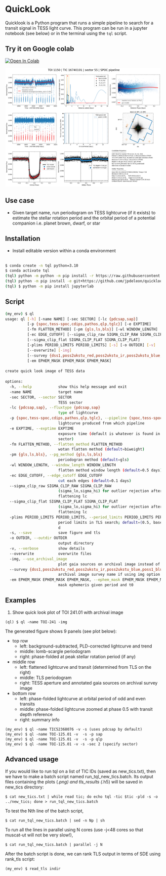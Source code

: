 # QuickLook
Quicklook is a Python program that runs a simple pipeline to search for a transit signal in TESS light curve. This program can be run in a jupyter notebook (see below) or in the terminal using the `tql` script.

## Try it on Google colab

<a href="https://colab.research.google.com/github/jpdeleon/quicklook/blob/master/notebooks/examples.ipynb" target="_parent"><img src="https://colab.research.google.com/assets/colab-badge.svg" alt="Open In Colab"/></a>


![img](tests/TOI1150_s55_pdcsap_sc.png)

## Use case
* Given target name, run periodogram on TESS lightcurve (if it exists) to estimate the stellar rotation period and the orbital period of a potential companion i.e. planet brown, dwarf, or star

## Installation
* Install editable version within a conda environment
```bash

$ conda create -n tql python=3.10
$ conda activate tql
(tql) python -m python -m pip install -r https://raw.githubusercontent.com/jpdeleon/quicklook/main/requirements.txt
(tql) python -m pip install -e git+https://github.com/jpdeleon/quicklook.git#egg=tfop-code
(tql) $ python -m pip install jupyterlab
```

## Script
```bash
(my_env) $ ql
usage: ql [-h] [-name NAME] [-sec SECTOR] [-lc {pdcsap,sap}]
          [-p {spoc,tess-spoc,cdips,pathos,qlp,tglc}] [-e EXPTIME]
          [-fm FLATTEN_METHOD] [-pm {gls,ls,bls}] [-wl WINDOW_LENGTH]
          [-ec EDGE_CUTOFF] [--sigma_clip_raw SIGMA_CLIP_RAW SIGMA_CLIP_RAW]
          [--sigma_clip_flat SIGMA_CLIP_FLAT SIGMA_CLIP_FLAT]
          [-plims PERIOD_LIMITS PERIOD_LIMITS] [-s] [-o OUTDIR] [-v]
          [--overwrite] [-img]
          [--survey {dss1,poss2ukstu_red,poss2ukstu_ir,poss2ukstu_blue,poss1_blue,poss1_red,all,quickv,phase2_gsc2,phase2_gsc1}]
          [-em EPHEM_MASK EPHEM_MASK EPHEM_MASK]

create quick look image of TESS data

options:
  -h, --help            show this help message and exit
  -name NAME            target name
  -sec SECTOR, --sector SECTOR
                        TESS sector
  -lc {pdcsap,sap}, --fluxtype {pdcsap,sap}
                        type of lightcurve
  -p {spoc,tess-spoc,cdips,pathos,qlp,tglc}, --pipeline {spoc,tess-spoc,cdips,pathos,qlp,tglc}
                        lightcurve produced from which pipeline
  -e EXPTIME, --exptime EXPTIME
                        exposure time (default is whatever is found in last
                        sector)
  -fm FLATTEN_METHOD, --flatten_method FLATTEN_METHOD
                        wotan flatten method (default=biweight)
  -pm {gls,ls,bls}, --pg_method {gls,ls,bls}
                        periodogran method (default=gls)
  -wl WINDOW_LENGTH, --window_length WINDOW_LENGTH
                        flatten method window length (default=0.5 days)
  -ec EDGE_CUTOFF, --edge_cutoff EDGE_CUTOFF
                        cut each edges (default=0.1 days)
  --sigma_clip_raw SIGMA_CLIP_RAW SIGMA_CLIP_RAW
                        (sigma_lo,sigma_hi) for outlier rejection after
                        flattening lc
  --sigma_clip_flat SIGMA_CLIP_FLAT SIGMA_CLIP_FLAT
                        (sigma_lo,sigma_hi) for outlier rejection after
                        flattening lc
  -plims PERIOD_LIMITS PERIOD_LIMITS, --period_limits PERIOD_LIMITS PERIOD_LIMITS
                        period limits in TLS search; default=(0.5, baseline/2)
                        d
  -s, --save            save figure and tls
  -o OUTDIR, --outdir OUTDIR
                        output directory
  -v, --verbose         show details
  --overwrite           overwrite files
  -img, --use_archival_image
                        plot gaia sources on archival image instead of tpf
  --survey {dss1,poss2ukstu_red,poss2ukstu_ir,poss2ukstu_blue,poss1_blue,poss1_red,all,quickv,phase2_gsc2,phase2_gsc1}
                        archival image survey name if using img option
  -em EPHEM_MASK EPHEM_MASK EPHEM_MASK, --ephem_mask EPHEM_MASK EPHEM_MASK EPHEM_MASK
                        mask ephemeris given period and t0
```

## Examples

1. Show quick look plot of TOI 241.01 with archival image

```shell
(ql) $ ql -name TOI-241 -img
```

The generated figure shows 9 panels (see plot below):

* top row
  * left: background-subtracted, PLD-corrected lightcurve and trend
  * middle: lomb-scargle periodogram
  * right: phase-folded at peak stellar rotation period (if any)
* middle row
  * left: flattened lightcurve and transit (determined from TLS on the right)
  * middle: TLS periodogram
  * right: TESS aperture and annotated gaia sources on archival survey image
* bottom row
  * left: phase-folded lightcurve at orbital period of odd and even transits
  * middle: phase-folded lightcurve zoomed at phase 0.5 with transit depth reference
  * right: summary info

```shell
(my_env) $ ql -name TIC52368076 -v -s (uses pdcsap by default)
(my_env) $ ql -name TOI-125.01 -v  -s -p sap
(my_env) $ ql -name TOI-125.01 -v  -s -p qlp
(my_env) $ ql -name TOI-125.01 -v -s -sec 2 (specify sector)
```

## Advanced usage

If you would like to run tql on a list of TIC IDs (saved as new_tics.txt), then we have to make a batch script named run_tql_new_tics.batch. Its output files containing the plots (*.png) and tls_results (*.h5) will be saved in new_tics directory:

```shell
$ cat new_tics.txt | while read tic; do echo tql -tic $tic -pld -s -o ../new_tics; done > run_tql_new_tics.batch
```

To test the Nth line of the batch script,

```shell
$ cat run_tql_new_tics.batch | sed -n Np | sh
```

To run all the lines in parallel using N cores (use -j<48 cores so that muscat-ut will not be very slow!),

```shell
$ cat run_tql_new_tics.batch | parallel -j N
```

After the batch script is done, we can rank TLS output in terms of SDE using rank_tls script:

```shell
(my_env) $ read_tls indir
